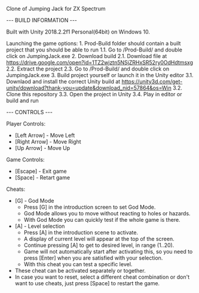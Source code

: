 Clone of Jumping Jack for ZX Spectrum

--- BUILD INFORMATION ---

Built with Unity 2018.2.2f1 Personal(64bit) on Windows 10.

Launching the game options:
    1. Prod-Build folder should contain a built project that you should be able to run
        1.1. Go to /Prod-Build/ and double click on JumpingJack.exe
    2. Download build 
        2.1. Download file at https://drive.google.com/open?id=1TZ2wjztn5NSjZRHxSR52ry0OdHdtmsxg
        2.2. Extract the project
        2.3. Go to /Prod-Build/ and double click on JumpingJack.exe
    3. Build project yourself or launch it in the Unity editor
        3.1. Downlaod and install the correct Unity build at https://unity3d.com/get-unity/download?thank-you=update&download_nid=57864&os=Win
        3.2. Clone this repository
        3.3. Open the project in Unity
        3.4. Play in editor or build and run

--- CONTROLS ---

Player Controls:
* [Left Arrow] 	- Move Left
* [Right Arrow] - Move Right
* [Up Arrow] 	- Move Up

Game Controls:
* [Escape] 	- Exit game
* [Space] 	- Retart game

Cheats:
* [G] 	- God Mode
	* Press [G] in the introduction screen to set God Mode.
	* God Mode allows you to move without reacting to holes or hazards.
	* With God Mode you can quickly test if the whole game is there.
* [A]	- Level selection
	* Press [A] in the introduction scene to activate.
	* A display of current level will appear at the top of the screen.
	* Continue pressing [A] to get to desired level, in range (1..20).
	* Game will not automatically start after activating this, so
		you need to press [Enter] when you are satisfied with your selection.
	* With this cheat you can test a specific level.
* These cheat can be activated separately or together.
* In case you want to reset, select a different cheat combination 
	or don't want to use cheats, just press [Space] to restart the game.